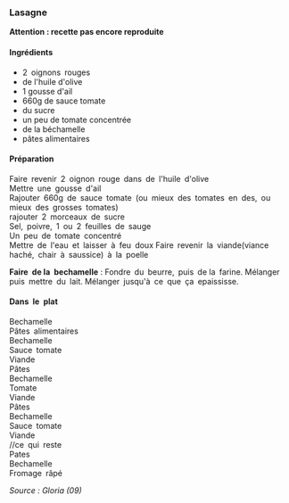### Lasagne

**Attention : recette pas encore reproduite**

#### Ingrédients
- 2 oignons rouges
- de l'huile d'olive
- 1 gousse d'ail
- 660g de sauce tomate
- du sucre
- un peu de tomate concentrée
- de la béchamelle
- pâtes alimentaires

#### Préparation
Faire revenir 2 oignon rouge dans de l'huile d'olive  
Mettre une gousse d'ail  
Rajouter 660g de sauce tomate (ou mieux des tomates en des, ou mieux des grosses tomates)  
rajouter 2 morceaux de sucre  
Sel, poivre, 1 ou 2 feuilles de sauge  
Un peu de tomate concentré  
Mettre de l'eau et laisser à feu doux
Faire revenir la viande(viance haché, chair à saussice) à la poelle  
    
**Faire de la bechamelle** : Fondre du beurre, puis de la farine. Mélanger puis mettre du lait. Mélanger jusqu'à ce que ça epaississe.  
    
#### Dans le plat
Bechamelle  
Pâtes alimentaires  
Bechamelle  
Sauce tomate  
Viande  
Pâtes  
Bechamelle  
Tomate  
Viande  
Pâtes  
Bechamelle  
Sauce tomate  
Viande  
//ce qui reste  
Pates  
Bechamelle  
Fromage râpé


*Source : Gloria (09)*

  
